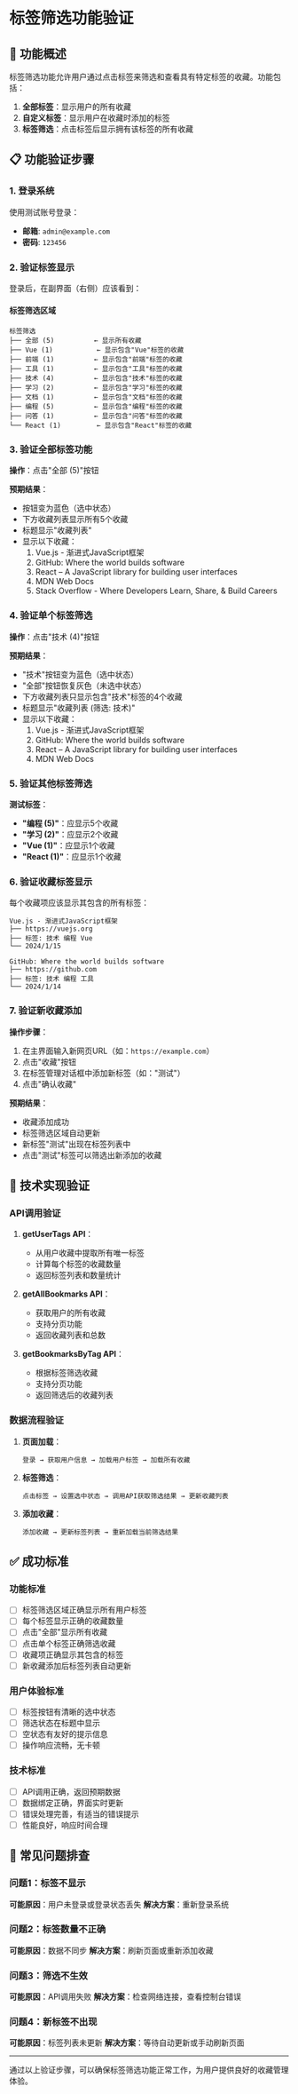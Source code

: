 # 标签筛选功能验证

## 🎯 功能概述

标签筛选功能允许用户通过点击标签来筛选和查看具有特定标签的收藏。功能包括：

1. **全部标签**：显示用户的所有收藏
2. **自定义标签**：显示用户在收藏时添加的标签
3. **标签筛选**：点击标签后显示拥有该标签的所有收藏

## 📋 功能验证步骤

### 1. 登录系统

使用测试账号登录：

- **邮箱**: `admin@example.com`
- **密码**: `123456`

### 2. 验证标签显示

登录后，在副界面（右侧）应该看到：

#### 标签筛选区域

```
标签筛选
├── 全部 (5)          ← 显示所有收藏
├── Vue (1)           ← 显示包含"Vue"标签的收藏
├── 前端 (1)          ← 显示包含"前端"标签的收藏
├── 工具 (1)          ← 显示包含"工具"标签的收藏
├── 技术 (4)          ← 显示包含"技术"标签的收藏
├── 学习 (2)          ← 显示包含"学习"标签的收藏
├── 文档 (1)          ← 显示包含"文档"标签的收藏
├── 编程 (5)          ← 显示包含"编程"标签的收藏
├── 问答 (1)          ← 显示包含"问答"标签的收藏
└── React (1)         ← 显示包含"React"标签的收藏
```

### 3. 验证全部标签功能

**操作**：点击"全部 (5)"按钮

**预期结果**：

- 按钮变为蓝色（选中状态）
- 下方收藏列表显示所有5个收藏
- 标题显示"收藏列表"
- 显示以下收藏：
  1. Vue.js - 渐进式JavaScript框架
  2. GitHub: Where the world builds software
  3. React – A JavaScript library for building user interfaces
  4. MDN Web Docs
  5. Stack Overflow - Where Developers Learn, Share, & Build Careers

### 4. 验证单个标签筛选

**操作**：点击"技术 (4)"按钮

**预期结果**：

- "技术"按钮变为蓝色（选中状态）
- "全部"按钮恢复灰色（未选中状态）
- 下方收藏列表只显示包含"技术"标签的4个收藏
- 标题显示"收藏列表 (筛选: 技术)"
- 显示以下收藏：
  1. Vue.js - 渐进式JavaScript框架
  2. GitHub: Where the world builds software
  3. React – A JavaScript library for building user interfaces
  4. MDN Web Docs

### 5. 验证其他标签筛选

**测试标签**：

- **"编程 (5)"**：应显示5个收藏
- **"学习 (2)"**：应显示2个收藏
- **"Vue (1)"**：应显示1个收藏
- **"React (1)"**：应显示1个收藏

### 6. 验证收藏标签显示

每个收藏项应该显示其包含的所有标签：

```
Vue.js - 渐进式JavaScript框架
├── https://vuejs.org
├── 标签: 技术 编程 Vue
└── 2024/1/15

GitHub: Where the world builds software
├── https://github.com
├── 标签: 技术 编程 工具
└── 2024/1/14
```

### 7. 验证新收藏添加

**操作步骤**：

1. 在主界面输入新网页URL（如：`https://example.com`）
2. 点击"收藏"按钮
3. 在标签管理对话框中添加新标签（如："测试"）
4. 点击"确认收藏"

**预期结果**：

- 收藏添加成功
- 标签筛选区域自动更新
- 新标签"测试"出现在标签列表中
- 点击"测试"标签可以筛选出新添加的收藏

## 🔧 技术实现验证

### API调用验证

1. **getUserTags API**：

   - 从用户收藏中提取所有唯一标签
   - 计算每个标签的收藏数量
   - 返回标签列表和数量统计

2. **getAllBookmarks API**：

   - 获取用户的所有收藏
   - 支持分页功能
   - 返回收藏列表和总数

3. **getBookmarksByTag API**：
   - 根据标签筛选收藏
   - 支持分页功能
   - 返回筛选后的收藏列表

### 数据流程验证

1. **页面加载**：

   ```
   登录 → 获取用户信息 → 加载用户标签 → 加载所有收藏
   ```

2. **标签筛选**：

   ```
   点击标签 → 设置选中状态 → 调用API获取筛选结果 → 更新收藏列表
   ```

3. **添加收藏**：
   ```
   添加收藏 → 更新标签列表 → 重新加载当前筛选结果
   ```

## ✅ 成功标准

### 功能标准

- [ ] 标签筛选区域正确显示所有用户标签
- [ ] 每个标签显示正确的收藏数量
- [ ] 点击"全部"显示所有收藏
- [ ] 点击单个标签正确筛选收藏
- [ ] 收藏项正确显示其包含的标签
- [ ] 新收藏添加后标签列表自动更新

### 用户体验标准

- [ ] 标签按钮有清晰的选中状态
- [ ] 筛选状态在标题中显示
- [ ] 空状态有友好的提示信息
- [ ] 操作响应流畅，无卡顿

### 技术标准

- [ ] API调用正确，返回预期数据
- [ ] 数据绑定正确，界面实时更新
- [ ] 错误处理完善，有适当的错误提示
- [ ] 性能良好，响应时间合理

## 🐛 常见问题排查

### 问题1：标签不显示

**可能原因**：用户未登录或登录状态丢失
**解决方案**：重新登录系统

### 问题2：标签数量不正确

**可能原因**：数据不同步
**解决方案**：刷新页面或重新添加收藏

### 问题3：筛选不生效

**可能原因**：API调用失败
**解决方案**：检查网络连接，查看控制台错误

### 问题4：新标签不出现

**可能原因**：标签列表未更新
**解决方案**：等待自动更新或手动刷新页面

---

通过以上验证步骤，可以确保标签筛选功能正常工作，为用户提供良好的收藏管理体验。
